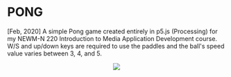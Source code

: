 # PONG
[Feb, 2020] A simple Pong game created entirely in p5.js (Processing) for my NEWM-N 220 Introduction to Media Application Development course. W/S and up/down keys are required to use the paddles and the ball's speed value varies between 3, 4, and 5. 

<p align="center">
  <img src="https://user-images.githubusercontent.com/91434717/141660957-1af03aa3-7f2c-4a52-9bef-5b0ecaefa770.PNG" />
</p>
